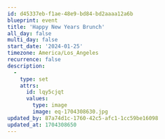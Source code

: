 ```yaml
---
id: d45337eb-f1ae-48e9-bd84-bd2aaaa12a6b
blueprint: event
title: 'Happy New Years Brunch'
all_day: false
multi_day: false
start_date: '2024-01-25'
timezone: America/Los_Angeles
recurrence: false
description:
  -
    type: set
    attrs:
      id: lqy5cjqt
      values:
        type: image
        image: eq-1704308630.jpg
updated_by: 87a74d1c-1760-42c5-afc1-1cc59be16098
updated_at: 1704308650
---
```

